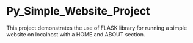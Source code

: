 # Py_Simple_Website_Project
This project demonstrates the use of FLASK library for running a simple website on localhost with a HOME and ABOUT section.
